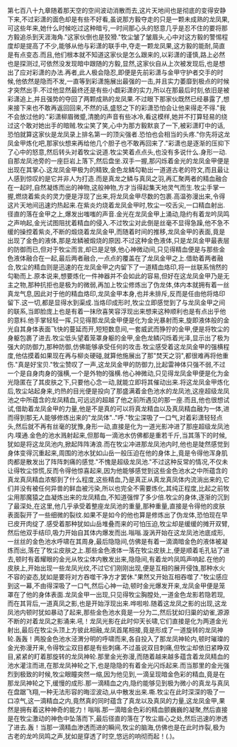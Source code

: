 第七百八十九章随着那天空的空间波动消散而去,这片天地间也是彻底的变得安静下来,不过彩潇的面色却是有些不好看,虽说那方毅夺走的只是一颗未成熟的龙凤果,可这些年来,她什么时候吃过这种暗亏,一时间那心头的怒意几乎是忍不住的要将那方毅追杀到天涯海角."这家伙倒也是狡猾."牧尘皱了皱眉头,心中对这方毅的警惕程度却是提高了不少,能够从他与彩潇的联手中,夺走一颗龙凤果,这方毅的能耐,简直是有点变态.而且,他们根本就不知道这家伙是怎么跟来的,以彩潇的谨慎,路上必然也是探测过,可依然没发现暗中跟随的方毅,显然,这家伙自从上次被发现后,也是想出了应对彩潇的办法.再者,此人极会隐忍,即便是先前彩潇与金甲守护者交手的时候,他依然是隐而不发,一直等到彩潇施展出最强的一击,并且实力萎靡到极点的时候才突然出手.不过他显然最终还是有些小觑彩潇的实力,所以在那最后时刻,依旧是被彩潇追上,并且强势的夺回了两颗成熟的龙凤果.不过眼下那家伙既然已经暴露了,想来接下来也不敢再返回回来,不然的话,盛怒之下的彩潇恐怕会让他来得走不得."我不会放过他的."彩潇柳眉微蹙,清脆的声音有些冰冷,看这模样,她并不打算轻易的绕过这个敢对她出手的暗贼.牧尘笑了笑,心中为那方毅默哀了一下,被彩潇盯中的话,恐怕就算这家伙是龙凤录上排名第一的顶尖强者.恐怕也会相当的头疼."你先将这龙凤金甲炼化吧,那家伙想来再给他几个胆子也不敢再回来了."彩潇也是逐渐的压抑下了心中的怒意,然后转头对着牧尘说道.牧尘笑着点点头,也没有多说什么.身形一动.自那龙凤池旁的一座巨岩上落下,然后盘坐.双手一握,那闪烁着金光的龙凤金甲便是出现在其掌心.这龙凤金甲极为的精致,金色龙鳞勾勒出一道道古老的符文,而且最让人感到惊叹的是它并非人为打造.而是真龙之鳞与真凤之羽,再汇聚两者的精血融合在一起时,自然凝炼而出的神物,这般神物,方才当得起集天地灵气而生.牧尘手掌一握,燃烧着紫炎的灵力便是浮现了出来,将龙凤金甲尽数的包裹.高温弥漫出来,令得这片天地间迅速灼热起来.在紫炎灼烧着龙凤金甲时,牧尘一咬舌尖,一口精血射出.径直的落在金甲之上,爆发出嗤嗤的声音.金光在龙凤金甲上涌动,隐约有着龙吟凤鸣之声响起,金光试图阻扰着精血的侵入.不过牧尘对此倒是丝毫不显得急躁,他不急不缓的操控着紫炎,不断的煅烧着龙凤金甲,而随着时间的推移,龙凤金甲的表面,竟是出现了金色的液体,那是龙鳞被煅烧的原因.不过这种金色液体,只是龙凤金甲最表层的防御而已,但对于牧尘而言,却已是足够,他心神微动间,只见得精血便是与那些金色液体融合在一起,最后两者融合,一点点的覆盖在了龙凤金甲之上.借助着两者融合,牧尘的精血则是迅速的在龙凤金甲之内留下了一道精血烙印,将一丝联系悄然的勾勒而上.原本说来,想要炼化一件神器并不会如此的容易,但好在这龙凤金甲乃是无主之物,那种抗拒也是极为的微弱,再加上牧尘修炼出了伪龙体,体内本就拥有着一丝真龙气息,因此对于他的精血烙印,龙凤金甲本身,也并未排斥,反而是任由他将烙印留下.这一切,都是显得水到渠成.当烙印成形时,牧尘立即感觉到了与龙凤金甲之间的联系,当即脸庞上也是有着一抹欣喜笑容浮现出来想来这种顺利也是有点出乎他的意料.他手掌轻轻一挥,只见得那龙凤金甲便是化为金光暴射而来,旋即液体般的金光自其身体表面飞快的蔓延而开,短短数息间,一套威武而狰狞的金甲,便是将牧尘的身躯包裹了进去.牧尘低头望着笼罩身躯的金甲,金色龙鳞闪烁着光泽,显示出了极为强大的防御力,那种防御,仿佛能够承受任何的攻击.牧尘感受着这龙凤金甲的强横程度,他估摸着如果现在再与柳炎硬碰,就算他施展出了那"焚天之羽",都很难再将他重伤."真是好宝贝."牧尘赞叹了一声,这龙凤金甲的防御力,比起雷神体只强不弱,不过一个是自身肉身的强横,一个是外物的强横.他心神微动,只见得龙凤金甲便是化为金光隐匿在了其皮肤之下,只要他心念一动,就能立即将其催动出来.将这龙凤金甲炼化后,牧尘站起身来,灼热的目光便是投向了那盛满着金色池水的龙凤池,这座超级龙凤池之中所蕴含的龙凤精血,可远远的超越了他之前所遇见的那一座.而且,他也很想试试,借助着龙凤金甲的力量,他是不是真的可以将真龙精血以及真凤精血融为一体,进而得到那无人能够修炼出来的"龙凤体".."呼."牧尘深吸了一口气,对着彩潇轻轻点头,然后就不再有丝毫的犹豫,身形一动,直接是化为一道光影冲进了那座超级龙凤池内.噗通.金色的池水溅射起来,但那每一滴池水仿佛都是重若千斤,当其落下的时候,犹如是将这龙凤池内,掀起阵阵涛浪.而在牧尘冲进那龙凤池内时,他也是陡然感觉到身体变得沉重起来,周围的池水犹如山岳一般压迫在他的身体上,竟是令得他浑身肌肉都是散发出了阵阵刺痛的感觉."不愧是超级龙凤池."不过这种反常的情况,不仅未让得牧尘惊慌,反而令得他惊喜起来,因为他能够感觉到这些金色池水之中所蕴含的真龙真凤精血浓郁到了什么程度,这些精血,乃是真正从真龙真凤体内流淌出来的,它们并没有被任何异兽的鲜血被污染,所以也完全不需要炼化,其纯正程度,比起之前牧尘用那魔猿之血凝炼出来的龙凤精血,不知道强悍了多少倍.牧尘的身体,逐渐的沉到了最深处,在这里,他几乎承受着整座龙凤池的重量,那种重量,直接是令得他的皮肤表面裂开了一些细微的裂纹.如果不是如今的他也算是修炼出了伪龙体,恐怕现在早已皮开肉绽了.感受着那种犹如山岳堆叠而来的可怕压迫,牧尘却是缓缓的摊开双臂,然后他双手结印,吸力开始自其体内爆发而出.嗡嗡.漩涡开始在这龙凤池池底成形,一丝丝的金色池水呼啸在其周身,最后隐隐间,仿佛是有着一滴滴暗金色的液体被凝炼而出,落在了牧尘皮肤之上.那些金色液体一落在牧尘皮肤上,便是顺着毛孔钻了进去,顿时有着耀眼的金光从牧尘体内散发出来,隐隐间,有着龙吟凤鸣声响起.在他的皮肤上,开始出现一些龙凤光纹,不过它们刚刚出现,便是互相的展开侵蚀,那种水火不容的姿态,犹如是要将对方吞噬干净方才罢休."果然又开始互相吞噬了."牧尘感应到这一幕,不由得深吸了一口气,然后心神一动,顿时金光爆发开来,龙凤金甲便是笼罩在了他的身体表面.龙凤金甲一出现,只见得牧尘胸膛处,一道金色龙影若隐若现,而在其背后,一道真凤之影,也是开始浮现出来.哗啦啦.随着这龙凤之影的出现,这龙凤池内顿时犹如暴动了起来,那些金色池水竟是一分为二,然后犹如归巢的幼雀,源源不断的对着龙凤之影涌来.吼！龙凤光影在此时仰天长啸,它们直接是化为两道金光射出,最后在牧尘头顶上方彼此相融,龙凤首尾相接,竟是形成了一道旋转的龙凤神轮.轰轰！两股金色池水泾渭分明的呼啸而来,各自投入了那龙凤神轮内,顿时璀璨的金光弥漫开来,令得牧尘双目都是有些刺痛.不过虽说双目刺痛,但牧尘却依旧紧睁双目,紧紧的盯着那旋转的龙凤神轮.那里金光弥漫,而随着越来越多蕴含着龙凤精血的池水灌注而进,在那龙凤神轮之下,也是隐隐的有着金光闪烁起来.而当那里的金光强烈到极致的时候,牧尘眼瞳突然一缩,因为他见到,一滴呈现暗金色彩的精血,竟是在那龙凤神轮之下,缓慢的成形.那一滴精血之内,隐约能够见到极为微小的真龙与真凤在盘踞飞翔,一种无法形容的晦涩波动,从中散发出来.嘶.牧尘在此时深深的吸了一口凉气,这一滴精血之内,竟然真的同时蕴含了真龙以及真凤的力量,这龙凤金甲,果然是拥有着这种神奇的能力！嗡嗡.那一滴暗金色彩的精血颤巍巍的凝聚,然后直接是在牧尘激动的神色中坠落而下,最后径直的落在了牧尘眉心之处,然后迅速的渗透了进去.轰！当那一滴精血渗透而进的瞬间,牧尘的脑海,仿佛也是在此时炸裂,极为古老的龙吟凤鸣之声,犹如是穿透了时空,悠远的响彻而起！(.)。
